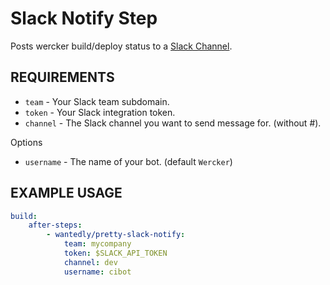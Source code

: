 # Slack Notify Step
Posts wercker build/deploy status to a [Slack Channel](https://slack.com/).

## REQUIREMENTS

* `team` - Your Slack team subdomain.
* `token` - Your Slack integration token.
* `channel` - The Slack channel you want to send message for. (without #).

Options

* `username` - The name of your bot. (default `Wercker`)

## EXAMPLE USAGE

```yml
build:
    after-steps:
        - wantedly/pretty-slack-notify:
            team: mycompany
            token: $SLACK_API_TOKEN
            channel: dev
            username: cibot
```

